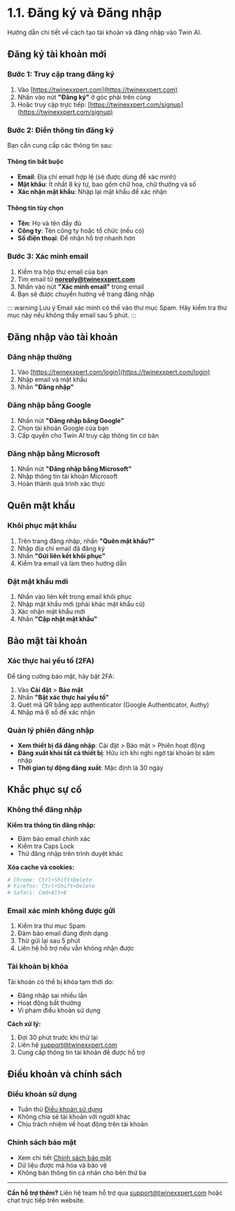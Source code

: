# 1.1. Đăng ký và Đăng nhập

Hướng dẫn chi tiết về cách tạo tài khoản và đăng nhập vào Twin AI.

## Đăng ký tài khoản mới

### Bước 1: Truy cập trang đăng ký

1. Vào [https://twinexxpert.com](https://twinexxpert.com)
2. Nhấn vào nút **"Đăng ký"** ở góc phải trên cùng
3. Hoặc truy cập trực tiếp: [https://twinexxpert.com/signup](https://twinexxpert.com/signup)

### Bước 2: Điền thông tin đăng ký

Bạn cần cung cấp các thông tin sau:

#### Thông tin bắt buộc
- **Email**: Địa chỉ email hợp lệ (sẽ được dùng để xác minh)
- **Mật khẩu**: Ít nhất 8 ký tự, bao gồm chữ hoa, chữ thường và số
- **Xác nhận mật khẩu**: Nhập lại mật khẩu để xác nhận

#### Thông tin tùy chọn
- **Tên**: Họ và tên đầy đủ
- **Công ty**: Tên công ty hoặc tổ chức (nếu có)
- **Số điện thoại**: Để nhận hỗ trợ nhanh hơn

### Bước 3: Xác minh email

1. Kiểm tra hộp thư email của bạn
2. Tìm email từ **noreply@twinexxpert.com**
3. Nhấn vào nút **"Xác minh email"** trong email
4. Bạn sẽ được chuyển hướng về trang đăng nhập

::: warning Lưu ý
Email xác minh có thể vào thư mục Spam. Hãy kiểm tra thư mục này nếu không thấy email sau 5 phút.
:::

## Đăng nhập vào tài khoản

### Đăng nhập thường

1. Vào [https://twinexxpert.com/login](https://twinexxpert.com/login)
2. Nhập email và mật khẩu
3. Nhấn **"Đăng nhập"**

### Đăng nhập bằng Google

1. Nhấn nút **"Đăng nhập bằng Google"**
2. Chọn tài khoản Google của bạn
3. Cấp quyền cho Twin AI truy cập thông tin cơ bản

### Đăng nhập bằng Microsoft

1. Nhấn nút **"Đăng nhập bằng Microsoft"**
2. Nhập thông tin tài khoản Microsoft
3. Hoàn thành quá trình xác thực

## Quên mật khẩu

### Khôi phục mật khẩu

1. Trên trang đăng nhập, nhấn **"Quên mật khẩu?"**
2. Nhập địa chỉ email đã đăng ký
3. Nhấn **"Gửi liên kết khôi phục"**
4. Kiểm tra email và làm theo hướng dẫn

### Đặt mật khẩu mới

1. Nhấn vào liên kết trong email khôi phục
2. Nhập mật khẩu mới (phải khác mật khẩu cũ)
3. Xác nhận mật khẩu mới
4. Nhấn **"Cập nhật mật khẩu"**

## Bảo mật tài khoản

### Xác thực hai yếu tố (2FA)

Để tăng cường bảo mật, hãy bật 2FA:

1. Vào **Cài đặt** > **Bảo mật**
2. Nhấn **"Bật xác thực hai yếu tố"**
3. Quét mã QR bằng app authenticator (Google Authenticator, Authy)
4. Nhập mã 6 số để xác nhận

### Quản lý phiên đăng nhập

- **Xem thiết bị đã đăng nhập**: Cài đặt > Bảo mật > Phiên hoạt động
- **Đăng xuất khỏi tất cả thiết bị**: Hữu ích khi nghi ngờ tài khoản bị xâm nhập
- **Thời gian tự động đăng xuất**: Mặc định là 30 ngày

## Khắc phục sự cố

### Không thể đăng nhập

**Kiểm tra thông tin đăng nhập:**
- Đảm bảo email chính xác
- Kiểm tra Caps Lock
- Thử đăng nhập trên trình duyệt khác

**Xóa cache và cookies:**
```bash
# Chrome: Ctrl+Shift+Delete
# Firefox: Ctrl+Shift+Delete
# Safari: Cmd+Alt+E
```

### Email xác minh không được gửi

1. Kiểm tra thư mục Spam
2. Đảm bảo email đúng định dạng
3. Thử gửi lại sau 5 phút
4. Liên hệ hỗ trợ nếu vẫn không nhận được

### Tài khoản bị khóa

Tài khoản có thể bị khóa tạm thời do:
- Đăng nhập sai nhiều lần
- Hoạt động bất thường
- Vi phạm điều khoản sử dụng

**Cách xử lý:**
1. Đợi 30 phút trước khi thử lại
2. Liên hệ [support@twinexxpert.com](mailto:support@twinexxpert.com)
3. Cung cấp thông tin tài khoản để được hỗ trợ

## Điều khoản và chính sách

### Điều khoản sử dụng
- Tuân thủ [Điều khoản sử dụng](https://twinexxpert.com/terms)
- Không chia sẻ tài khoản với người khác
- Chịu trách nhiệm về hoạt động trên tài khoản

### Chính sách bảo mật
- Xem chi tiết [Chính sách bảo mật](https://twinexxpert.com/privacy)
- Dữ liệu được mã hóa và bảo vệ
- Không bán thông tin cá nhân cho bên thứ ba

---

**Cần hỗ trợ thêm?** Liên hệ team hỗ trợ qua [support@twinexxpert.com](mailto:support@twinexxpert.com) hoặc chat trực tiếp trên website.
